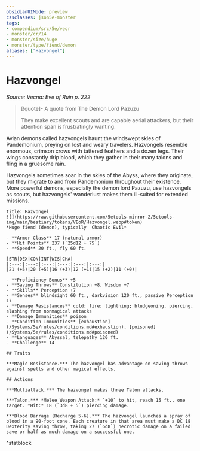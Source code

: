 ```yaml
---
obsidianUIMode: preview
cssclasses: json5e-monster
tags:
- compendium/src/5e/veor
- monster/cr/14
- monster/size/huge
- monster/type/fiend/demon
aliases: ["Hazvongel"]
---
```

# Hazvongel
*Source: Vecna: Eve of Ruin p. 222*  

> [!quote]- A quote from The Demon Lord Pazuzu  
> 
> They make excellent scouts and are capable aerial attackers, but their attention span is frustratingly wanting.

Avian demons called hazvongels haunt the windswept skies of Pandemonium, preying on lost and weary travelers. Hazvongels resemble enormous, crimson crows with tattered feathers and a dozen legs. Their wings constantly drip blood, which they gather in their many talons and fling in a gruesome rain.

Hazvongels sometimes soar in the skies of the Abyss, where they originate, but they migrate to and from Pandemonium throughout their existence. More powerful demons, especially the demon lord Pazuzu, use hazvongels as scouts, but hazvongels' wanderlust makes them ill-suited for extended missions.

```ad-statblock
title: Hazvongel
![](https://raw.githubusercontent.com/5etools-mirror-2/5etools-img/main/bestiary/tokens/VEoR/Hazvongel.webp#token)
*Huge fiend (demon), typically  Chaotic Evil*

- **Armor Class** 17 (natural armor)
- **Hit Points** 237 (`25d12 + 75`)
- **Speed** 20 ft., fly 60 ft.

|STR|DEX|CON|INT|WIS|CHA|
|:---:|:---:|:---:|:---:|:---:|:---:|
|21 (+5)|20 (+5)|16 (+3)|12 (+1)|15 (+2)|11 (+0)|

- **Proficiency Bonus** +5
- **Saving Throws** Constitution +8, Wisdom +7
- **Skills** Perception +7
- **Senses** blindsight 60 ft., darkvision 120 ft., passive Perception 17
- **Damage Resistances** cold; fire; lightning; bludgeoning, piercing, slashing from nonmagical attacks
- **Damage Immunities** poison
- **Condition Immunities** [exhaustion](/Systems/5e/rules/conditions.md#exhaustion), [poisoned](/Systems/5e/rules/conditions.md#poisoned)
- **Languages** Abyssal, telepathy 120 ft.
- **Challenge** 14

## Traits

***Magic Resistance.*** The hazvongel has advantage on saving throws against spells and other magical effects.

## Actions

***Multiattack.*** The hazvongel makes three Talon attacks.

***Talon.*** *Melee Weapon Attack:* `+10` to hit, reach 15 ft., one target. *Hit:* 18 (`3d8 + 5`) piercing damage.

***Blood Barrage (Recharge 5-6).*** The hazvongel launches a spray of blood in a 90-foot cone. Each creature in that area must make a DC 18 Dexterity saving throw, taking 27 (`6d8`) necrotic damage on a failed save or half as much damage on a successful one.
```
^statblock